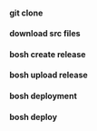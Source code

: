 #### git clone

#### download src files

#### bosh create release

#### bosh upload release

#### bosh deployment

#### bosh deploy